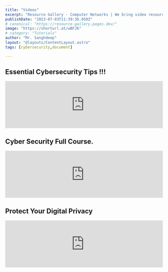 ```yaml
---
title: "Videos"
excerpt: "Resource Gallery - Computer Networks | We bring video resources realated to Cyber Security."
publishDate: "2023-07-03T11:39:36.050Z"
# canonical: "https://resource-gallery.pages.dev/"
image: "https://shorturl.at/wBFJ6"
# category: "Tutorials"
author: "Mr. Sanghdeep"
layout: "@layouts/ContentLayout.astro"
tags: [cybersecurity,document]

---
```



## Essential Cybersecurity Tips !!!
<iframe width="100%" src="https://www.youtube.com/embed/_0W-7FLef1E" title="Essential Cybersecurity Tips" frameborder="0" allow="accelerometer; autoplay; clipboard-write; encrypted-media; gyroscope; picture-in-picture; web-share" allowfullscreen></iframe>

## Cyber Security Full Course.

<iframe width="100%" src="https://www.youtube.com/embed/videoseries?list=PL9ooVrP1hQOGPQVeapGsJCktzIO4DtI4_" title="Learn Cyber Security for FREE" frameborder="0" allow="accelerometer; autoplay; clipboard-write; encrypted-media; gyroscope; picture-in-picture; web-share" allowfullscreen></iframe>

## Protect Your Digital Privacy 
<iframe width="100%" src="https://www.youtube.com/embed/qZE45J-MIUg" title="Digital Privacy & Security Online" frameborder="0" allow="accelerometer; autoplay; clipboard-write; encrypted-media; gyroscope; picture-in-picture; web-share" allowfullscreen></iframe>
